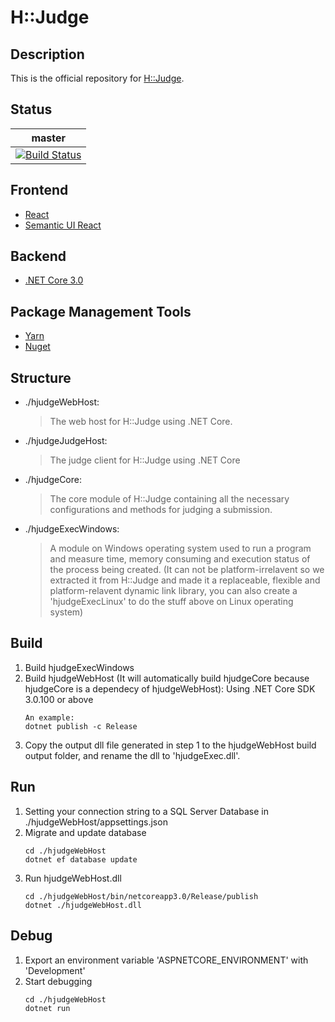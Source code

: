 # H::Judge

## Description
This is the official repository for [H::Judge](https://hjudge.com).

## Status
| master |
| ------ |
| [![Build Status](https://dev.azure.com/hez2010/H-Judge/_apis/build/status/H-Judge-CI?branchName=master)](https://dev.azure.com/hez2010/H-Judge/_build/latest?definitionId=5&branchName=master) |

## Frontend
- [React](https://reactjs.org/)
- [Semantic UI React](https://react.semantic-ui.com/)

## Backend
- [.NET Core 3.0](https://www.microsoft.com/net/)

## Package Management Tools
- [Yarn](https://yarnpkg.com/)
- [Nuget](https://www.nuget.org/)

## Structure
- ./hjudgeWebHost:
    > The web host for H::Judge using .NET Core.
- ./hjudgeJudgeHost:
	> The judge client for H::Judge using .NET Core
- ./hjudgeCore:
    > The core module of H::Judge containing all the necessary configurations and methods for judging a submission.
- ./hjudgeExecWindows:
    > A module on Windows operating system used to run a program and measure time, memory consuming and execution status of the process being created. (It can not be platform-irrelavent so we extracted it from H::Judge and made it a replaceable, flexible and platform-relavent dynamic link library, you can also create a 'hjudgeExecLinux' to do the stuff above on Linux operating system)

## Build
1. Build hjudgeExecWindows
2. Build hjudgeWebHost (It will automatically build hjudgeCore because hjudgeCore is a dependecy of hjudgeWebHost): Using .NET Core SDK 3.0.100 or above
    ```
    An example:
    dotnet publish -c Release
    ```
3. Copy the output dll file generated in step 1 to the hjudgeWebHost build output folder, and rename the dll to 'hjudgeExec.dll'.

## Run
1. Setting your connection string to a SQL Server Database in ./hjudgeWebHost/appsettings.json
2. Migrate and update database
    ```
    cd ./hjudgeWebHost
    dotnet ef database update
    ```
3. Run hjudgeWebHost.dll
    ```
    cd ./hjudgeWebHost/bin/netcoreapp3.0/Release/publish
    dotnet ./hjudgeWebHost.dll
    ```

## Debug
1. Export an environment variable 'ASPNETCORE_ENVIRONMENT' with 'Development'
2. Start debugging
    ```
    cd ./hjudgeWebHost
    dotnet run
    ```
